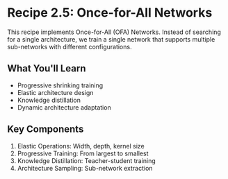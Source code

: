 # Recipe 2.5: Once-for-All Networks

This recipe implements Once-for-All (OFA) Networks. Instead of searching for a single architecture, we train a single network that supports multiple sub-networks with different configurations.

## What You'll Learn
- Progressive shrinking training
- Elastic architecture design
- Knowledge distillation
- Dynamic architecture adaptation

## Key Components
1. Elastic Operations: Width, depth, kernel size
2. Progressive Training: From largest to smallest
3. Knowledge Distillation: Teacher-student training
4. Architecture Sampling: Sub-network extraction
